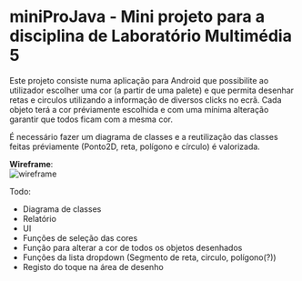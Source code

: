 # miniProJava - Mini projeto para a disciplina de Laboratório Multimédia 5


Este projeto consiste numa aplicação para Android que possibilite ao utilizador escolher uma cor (a partir de uma palete) e que permita desenhar retas e circulos utilizando a informação de diversos clicks no ecrã.
Cada objeto terá a cor préviamente escolhida e com uma mínima alteração garantir que todos ficam com a mesma cor.

É necessário fazer um diagrama de classes e a reutilização das classes feitas préviamente (Ponto2D, reta, polígono e círculo) é valorizada.

**Wireframe**:  
![wireframe](https://github.com/Pantaleao/miniProJava/blob/master/wireframes/wireframe.png)

Todo:  
* Diagrama de classes
* Relatório
* UI
* Funções de seleção das cores
* Função para alterar a cor de todos os objetos desenhados
* Funções da lista dropdown (Segmento de reta, circulo, polígono(?))
* Registo do toque na área de desenho
